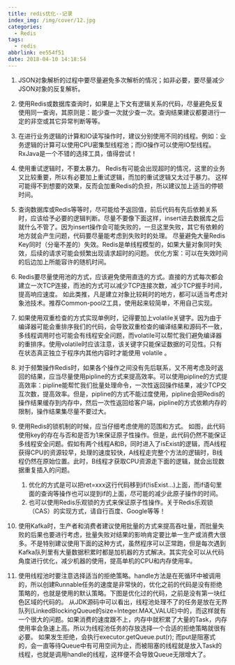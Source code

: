 ```yaml
---
title: redis优化--记录
index_img: /img/cover/12.jpg
categories:
  - Redis
tags:
  - redis
abbrlink: ee554f51
date: 2018-04-10 14:18:54
---
```

1. JSON对象解析的过程中要尽量避免多次解析的情况；如非必要，要尽量减少JSON对象的反复解析。

2. 使用Redis或数据库查询时，如果是上下文有逻辑关系的代码，尽量避免反复使用同一查询，其原则是：能少查一次就少查一次。查询结果建议都要进行一定的非空或其它异常判断等等。

3. 在进行业务逻辑的计算和IO读写操作时，建议分别使用不同的线程。例如：业务逻辑的计算可以使用CPU密集型线程池；而IO操作可以使用IO型线程。RxJava是一个不错的选择工具，值得尝试！

4. 使用重试逻辑时，不要太暴力。 Redis有可能会出现超时的情况，这里的业务又比较重要，所以有必要加上重试逻辑，而加的重试逻辑又太过于暴力。
这样可能得不到想要的效果，反而会加重Redis的负担，所以建议加上适当的停顿时间。

5. 查询数据库或Redis等等时，尽可能给予返回值，前后代码有先后依赖关系时，应该给予必要的逻辑判断。尽量不要像下面这样，insert进去数据库之后就什么不管了。因为insert操作会可能失败的，一旦这里失败，其它有依赖的地方就会产生问题，代码要尽量能考虑到失败时的处理。
尽量避免大量Redis Key同时（分毫不差的）失效。Redis是单线程模型的，如果大量对象同时失效，后续的请求可能会频繁出现请求超时的问题。
优化方案：可以在失效时间的后边加上所能容许的随机时间。

6. Redis要尽量使用池的方式，应该避免使用直连的方式。直接的方式每次都会建立一次TCP连接，而池的方式可以减少TCP连接次数，减少TCP握手时间，提高响应速度。 如此类推，凡是建立对象比较耗时的地方，都可以适当考虑对象池技术。推荐Common-pool2工具，使用起来较简单，不用自己实现。

7. 如果使用双重检查的方式实现单例时，记得要加上volatile关键字。因为由于编译器可能会重排序我们的代码，会导致双重检查的编译结果和源码不一致，多线程调用时也可能会有线程安全问题，而volatile可以帮忙我们避免编译器的重排序。使用volatile时应该注意，该关键字只能保证数据的可见性。只有在状态真正独立于程序内其他内容时才能使用 volatile 。

8. 对于频繁操作Redis时，如果各个操作之间没有先后联系，又不用考虑及时返回的结果，应当尽量使用pipline的方式来提高效率。可以使用pipline的方式提高效率：pipline能帮忙我们批量处理命令，一次性返回操作结果，减少TCP交互次数，提高效率。但是，pipline的方式不能过度使用，pipline会把Redis的操作结果缓存到内存中，然后一次性返回给客户端，pipline的方式依赖内存的限制，操作结果集尽量不要过大。

9. 使用Redis的锁机制的时候，应当仔细考虑使用的范围和方式。 如图，此代码使用key的存在与否和是否为1来保证原子性操作。但是，此代码仍然不能保证多线程安全问题。假如有两个线程A和B，同时进入了isExist的逻辑，而A线程获得CPU的资源较早，处理的速度较快，A线程走完整个方法的逻辑时，B线程仍然在原始位置。此时，B线程才获取CPU资源走下面的逻辑，就会出现数据重复插入的问题。
   1. 优化的方式是可以把ret=xxx这行代码移到if(!isExist…)上面，而if语句里面的查询等操作也可以提到if的上面，尽可能的减少此原子操作的时间。
   2. 也可以使用Redis乐观锁的方式来保证原子性操作。关于Redis乐观锁（CAS）的实现方式，请自行百度、Google等等！

10. 使用Kafka时，生产者和消费者建议使用批量的方式来提高吞吐量，而批量失败的后果也要进行考虑，批量失败对结果的影响肯定要比单一生产或消费大很多。不是特别建议使用下面的这种方式，虽然程序可以正常跑，但是每次遇到Kafka队列里有大量数据积累时都是加机器的方式解决。其实完全可以从代码角度进行优化，减少机器的使用，提高单机的CPU和内存使用率。


11. 使用线程池时要注意选择适当的拒绝策略。handle方法是在死循环中被调用的，所以创建Runnable任务的速度是非常快的，优化之前的代码是没有拒绝策略的，也就是使用的默认策略。下图是优化过的代码，之前是没有第一块红色区域的代码的。
从JDK源码中可以看出，线程池处理不了的任务是放在无界队列(LinkedBlockingQueue的size=Integer.MAX_VALUE)中的，而这样就有一个很大的问题。如果消费的速度跟不上，内存中就积累了大量的Task，内存使用率会急速上高。所以为线程池任务的存放选择一个合适的拒绝策略就很有必要。
如果发生拒绝，会执行executor.getQueue.put(r); 而put是阻塞式的，会一直等待Queue中有可用空间为止，而被阻塞的线程就是放入Task的线程，也就是调用handle的线程，这样便不会导致Queue无限增大了。

